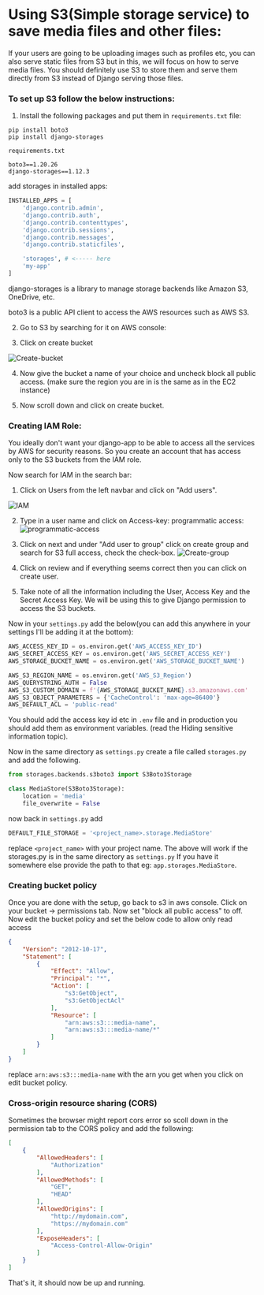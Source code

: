 # Using S3(Simple storage service) to save media files and other files:

If your users are going to be uploading images such as profiles etc, you can also serve static files from S3 but in this, we will focus on how to serve media files. You should definitely use S3 to store them and serve them directly from S3 instead of Django serving those files.

### To set up S3 follow the below instructions:

1. Install the following packages and put them in `requirements.txt` file:
```
pip install boto3
pip install django-storages
```

`requirements.txt`
```
boto3==1.20.26
django-storages==1.12.3
```

add storages in installed apps:

```python
INSTALLED_APPS = [
    'django.contrib.admin',
    'django.contrib.auth',
    'django.contrib.contenttypes',
    'django.contrib.sessions',
    'django.contrib.messages',
    'django.contrib.staticfiles',

    'storages', # <----- here   
    'my-app'
]
```

django-storages is a library to manage storage backends like Amazon S3, OneDrive, etc.

boto3 is a public API client to access the AWS resources such as AWS S3. 

2. Go to S3 by searching for it on AWS console:

3. Click on create bucket

![Create-bucket](https://github.com/PaulleDemon/AWS-deployment/blob/master/images/S3/S3-buckets-create.jpg)

4. Now give the bucket a name of your choice and uncheck block all public access. (make sure the region you are in is the same as in the EC2 instance)

5. Now scroll down and click on create bucket.

### Creating IAM Role:

You ideally don't want your django-app to be able to access all the services by AWS for security reasons. So you create an account that has access only to the S3 buckets from the IAM role.

Now search for IAM in the search bar:

1. Click on Users from the left navbar and click on "Add users".

![IAM](https://github.com/PaulleDemon/AWS-deployment/blob/master/images/S3/IAM-users.jpg)

2. Type in a user name and click on Access-key: programmatic access:
![programmatic-access](https://github.com/PaulleDemon/AWS-deployment/blob/master/images/S3/programmatic-access.jpg)

3. Click on next and under "Add user to group"
click on create group and search for S3 full access, check the check-box.
![Create-group](https://github.com/PaulleDemon/AWS-deployment/blob/master/images/S3/create-group.jpg)

4. Click on review and if everything seems correct then you can click on create user.

5. Take note of all the information including the User, Access Key and the Secret Access Key. We will be using this to give Django permission to access the S3 buckets.


Now in your `settings.py` add the below(you can add this anywhere in your settings I'll be adding it at the bottom):

```python
AWS_ACCESS_KEY_ID = os.environ.get('AWS_ACCESS_KEY_ID')
AWS_SECRET_ACCESS_KEY = os.environ.get('AWS_SECRET_ACCESS_KEY')
AWS_STORAGE_BUCKET_NAME = os.environ.get('AWS_STORAGE_BUCKET_NAME')

AWS_S3_REGION_NAME = os.environ.get('AWS_S3_Region')
AWS_QUERYSTRING_AUTH = False
AWS_S3_CUSTOM_DOMAIN = f'{AWS_STORAGE_BUCKET_NAME}.s3.amazonaws.com'  
AWS_S3_OBJECT_PARAMETERS = {'CacheControl': 'max-age=86400'}
AWS_DEFAULT_ACL = 'public-read'
```

You should add the access key id etc in `.env` file and in production you should add them as environment variables. (read the Hiding sensitive information topic).

Now in the same directory as `settings.py` create a file called `storages.py` and add the following.

```py
from storages.backends.s3boto3 import S3Boto3Storage

class MediaStore(S3Boto3Storage):
    location = 'media'
    file_overwrite = False
```

now back in `settings.py` add 

```py
DEFAULT_FILE_STORAGE = '<project_name>.storage.MediaStore'
```
replace `<project_name>` with your project name.
The above will work if the storages.py is in the same directory as `settings.py` If you have it somewhere else provide the path to that eg: `app.storages.MediaStore`.


### Creating bucket policy

Once you are done with the setup, go back to s3 in aws console. Click on your bucket -> permissions tab. Now set "block all public access" to off. Now edit the bucket policy and set the below code to allow only read access
```json
{
    "Version": "2012-10-17",
    "Statement": [
        {
            "Effect": "Allow",
            "Principal": "*",
            "Action": [
                "s3:GetObject",
                "s3:GetObjectAcl"
            ],
            "Resource": [
                "arn:aws:s3:::media-name",
                "arn:aws:s3:::media-name/*"
            ]
        }
    ]
}
```

replace `arn:aws:s3:::media-name` with the arn you get when you click on edit bucket policy. 

### Cross-origin resource sharing (CORS)

Sometimes the browser might report cors error so scoll down in the permission tab to the CORS policy and add the following:
```json
[
    {
        "AllowedHeaders": [
            "Authorization"
        ],
        "AllowedMethods": [
            "GET",
            "HEAD"
        ],
        "AllowedOrigins": [
            "http://mydomain.com",
            "https://mydomain.com"
        ],
        "ExposeHeaders": [
            "Access-Control-Allow-Origin"
        ]
    }
]
```

That's it, it should now be up and running.
